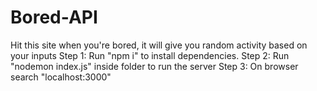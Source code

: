 # Bored-API
Hit this site when you're bored, it will give you random activity based on your inputs
Step 1: Run "npm i" to install dependencies.
Step 2: Run "nodemon index.js" inside folder to run the server
Step 3: On browser search "localhost:3000"
